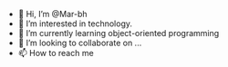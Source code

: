 - 👋 Hi, I’m @Mar-bh
- 👀 I’m interested in technology.
- 🌱 I’m currently learning  object-oriented programming
- 💞️ I’m looking to collaborate on ...
- 📫 How to reach me 

<!---
Mar-bh/Mar-bh is a ✨ special ✨ repository because its `README.md` (this file) appears on your GitHub profile.
You can click the Preview link to take a look at your changes.
--->

